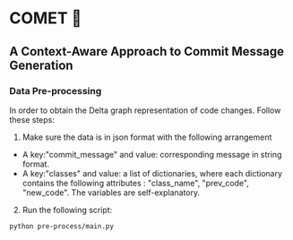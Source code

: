 # COMET 💫 
## A Context-Aware Approach to Commit Message Generation


### Data Pre-processing
In order to obtain the Delta graph representation of code changes. Follow these steps: 
1. Make sure the data is in json format with the following arrangement
  - A key:"commit_message" and value: corresponding message in string format.
  - A key:"classes" and value: a list of dictionaries, where each dictionary contains the following attributes : "class_name", "prev_code", "new_code". The variables are self-explanatory.
2. Run the following script: 

```
python pre-process/main.py
```
